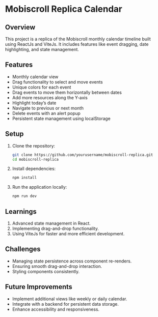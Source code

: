 # Mobiscroll Replica Calendar

## Overview

This project is a replica of the Mobiscroll monthly calendar timeline built using ReactJs and ViteJs. It includes features like event dragging, date highlighting, and state management.

## Features

- Monthly calendar view
- Drag functionality to select and move events
- Unique colors for each event
- Drag events to move them horizontally between dates
- Add more resources along the Y-axis
- Highlight today’s date
- Navigate to previous or next month
- Delete events with an alert popup
- Persistent state management using localStorage

## Setup

1. Clone the repository:
    ```sh
    git clone https://github.com/yourusername/mobiscroll-replica.git
    cd mobiscroll-replica
    ```

2. Install dependencies:
    ```sh
    npm install
    ```

3. Run the application locally:
    ```sh
    npm run dev
    ```


## Learnings

1. Advanced state management in React.
2. Implementing drag-and-drop functionality.
3. Using ViteJs for faster and more efficient development.

## Challenges

- Managing state persistence across component re-renders.
- Ensuring smooth drag-and-drop interaction.
- Styling components consistently.

## Future Improvements

- Implement additional views like weekly or daily calendar.
- Integrate with a backend for persistent data storage.
- Enhance accessibility and responsiveness.
